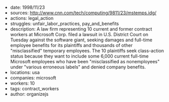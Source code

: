 - date: 1998/11/23
- sources: http://www.cnn.com/tech/computing/9811/23/mstemps.idg/
- actions: legal_action
- struggles: unfair_labor_practices, pay_and_benefits
- description: A law firm representing 10 current and former contract workers at Microsoft Corp. filed a lawsuit in U.S. District Court on Tuesday against the software giant, seeking damages and full-time employee benefits for its plaintiffs and thousands of other "misclassified" temporary employees. The 10 plaintiffs seek class-action status because they want to include some 6,000 current full-time Microsoft employees who have been "misclassified as nonemployees" under "various erroneous labels" and denied company benefits.
- locations: usa
- companies: microsoft
- workers: 10
- tags: contract_workers
- author: organizejs
